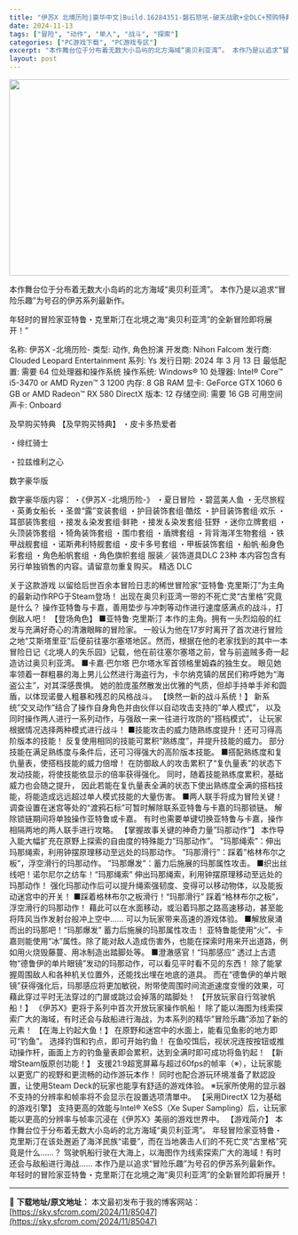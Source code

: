 ```yaml
---
title: "伊苏X 北境历险|豪华中文|Build.16284351-磐石怒吼-破天战歌+全DLC+预购特典|解压即撸|"
date: 2024-11-13
tags: ["冒险", "动作", "单人", "战斗", "探索"]
categories: ["PC游戏下载", "PC游戏专区"]
excerpt: "本作舞台位于分布着无数大小岛屿的北方海域“奥贝利亚湾”。 本作乃是以追求“冒险乐趣”为号召的伊苏系列最新作。 年轻时的冒险家亚特鲁・克里斯汀在北境之海“奥贝利亚湾”的全新冒险即将展开！” 名称: 伊苏X -北境历险- 类型: 动作, 角色扮演 开发商: Nihon Falcom 发行商: Cloud&hellip;"
layout: post
---
```


<img class="aligncenter size-full wp-image-85022" src="https://sky.sfcrom.com/wp-content/uploads/2024/11/2024111309304851.webp" alt="" width="616" height="353" />

本作舞台位于分布着无数大小岛屿的北方海域“奥贝利亚湾”。 本作乃是以追求“冒险乐趣”为号召的伊苏系列最新作。

年轻时的冒险家亚特鲁・克里斯汀在北境之海“奥贝利亚湾”的全新冒险即将展开！”

名称: 伊苏X -北境历险-
类型: 动作, 角色扮演
开发商: Nihon Falcom
发行商: Clouded Leopard Entertainment
系列: Ys
发行日期: 2024 年 3 月 13 日
最低配置:
需要 64 位处理器和操作系统
操作系统: Windows® 10
处理器: Intel® Core™ i5-3470 or AMD Ryzen™ 3 1200
内存: 8 GB RAM
显卡: GeForce GTX 1060 6 GB or AMD Radeon™ RX 580
DirectX 版本: 12
存储空间: 需要 16 GB 可用空间
声卡: Onboard

及早购买特典
【及早购买特典】
・皮卡多热爱者

・绯红骑士

・拉兹维利之心

数字豪华版

数字豪华版内容：
・《伊苏X -北境历险-》
・夏日冒险
・碧蓝美人鱼
・无尽旅程
・英勇女船长
・圣兽“露”变装套组
・护目装饰套组·酷炫
・护目装饰套组·欢乐
・耳部装饰套组
・接发＆染发套组·鲜艳
・接发＆染发套组·狂野
・迷你立牌套组
・头顶装饰套组
・犄角装饰套组
・围巾套组
・盾牌套组
・背背海洋生物套组
・铁甲战舰套组
・诺斯弗利特舰套组
・皮卡多号套组
・甲板装饰套组
・船帆·船身色彩套组
・角色船帆套组
・角色旗帜套组
服装／装饰道具DLC 23种
本内容包含有另行单独销售的内容。请留意勿重复购买。
精选 DLC

关于这款游戏
以留给后世百余本冒险日志的稀世冒险家“亚特鲁·克里斯汀”为主角的最新动作RPG于Steam登场！
出现在奥贝利亚湾一带的不死亡灵“古里格”究竟是什么？
操作亚特鲁与卡嘉，善用垫步与冲刺等动作进行速度感满点的战斗，打倒敌人吧！
【登场角色】
■亚特鲁·克里斯汀
本作的主角。拥有一头烈焰般的红发与充满好奇心的清澈眼眸的冒险家。
一般认为他在17岁时离开了首次进行冒险之地“艾斯塔里亚”后便前往塞尔塞塔地区。然而，根据在他的老家找到的其中一本冒险日记《北境人的失乐园》记载，他在前往塞尔塞塔之前，曾与前盗贼多奇一起造访过奥贝利亚湾。
■卡嘉·巴尔塔
巴尔塔水军首领格里姆森的独生女。
眼见她率领着一群粗暴的海上男儿公然进行海盗行为，卡尔纳克镇的居民们称呼她为“海盗公主”，对其深感畏惧。
她的脸庞虽然散发出优雅的气质，但却手持单手斧和圆盾，以体现诺曼人粗暴和残忍的风格战斗。
【焕然一新的战斗系统！】
新系统”交叉动作”结合了操作自身角色并由伙伴以自动攻击支持的”单人模式”，
以及同时操作两人进行一系列动作，与强敌一来一往进行攻防的”搭档模式”，
让玩家根据情况选择两种模式进行战斗！
■技能攻击的威力随熟练度提升！还可习得高阶版本的技能！
反复使用相同的技能可累积“熟练度”，并提升技能的威力。
部分技能在满足熟练度与条件后，还可习得强大的高阶版本技能。
■搭配熟练度和复仇量表，使搭档技能的威力倍增！
在防御敌人的攻击累积了“复仇量表”的状态下发动技能，将使技能依显示的倍率获得强化。
同时，随着技能熟练度累积，基础威力也会随之提升，
因此若能在复仇量表全满的状态下使出熟练度全满的搭档技能，将能造成远远超过单人模式技能的大量伤害。
■两人联手将成为冒险关键！
调查设置在迷宫等处的“渡鸦石标”可暂时解除联系亚特鲁与卡嘉的玛那锁链。
解除锁链期间将单独操作亚特鲁或卡嘉。
有时也需要单键切换亚特鲁与卡嘉，操作相隔两地的两人联手进行攻略。
【掌握故事关键的神奇力量”玛那动作”】
本作导入能大幅扩充在原野上探索的自由度的特殊能力”玛那动作”。
”玛那绳索”：伸出玛那绳索，利用钟摆原理移动至远处的玛那动作。
”玛那滑行”：踩着”格林布尔之板”，浮空滑行的玛那动作。
”玛那爆发”：蓄力后施展的玛那属性攻击。
■织出丝线吧！诺尔尼尔之纺车！“玛那绳索”
伸出玛那绳索，利用钟摆原理移动至远处的玛那动作！
强化玛那动作后可以提升绳索强韧度、变得可以移动物体，以及能扳动迷宫中的开关！
■踩着格林布尔之板滑行！“玛那滑行”
踩着“格林布尔之板”，浮空滑行的玛那动作！
藉此可以在水面移动，或沿着玛那之路高速移动，甚至能将阵风当作发射台般冲上空中……
可以为玩家带来高速的游戏体验。
■解放泉涌而出的玛那吧！“玛那爆发”
蓄力后施展的玛那属性攻击！
亚特鲁能使用“火”、卡嘉则能使用“冰”属性。除了能对敌人造成伤害外，也能在探索时用来开出道路，例如用火烧毁藤蔓、用冰制造出踏脚处等。
■澄澈感官！“玛那感应”
透过上古遗物“德鲁伊的单片眼镜”发动的玛那动作，可以看见平时看不见的东西！
除了能掌握周围敌人和各种机关位置外，还能找出埋在地底的道具。
而在“德鲁伊的单片眼镜”获得强化后，玛那感应将更加敏锐，附带使周围时间流逝速度变慢的效果，可藉此穿过平时无法穿过的门扉或跳过会掉落的踏脚处！
【开放玩家自行驾驶帆船！】
《伊苏X》更将于系列中首次开放玩家操作帆船！
除了能以海图为线索探索广大的海域，有时还会与敌船进行海战，为本系列的精华”冒险乐趣”添加了新的元素！
【在海上钓起大鱼！】
在原野和迷宫中的水面上，能看见鱼影的地方即可“钓鱼”。
选择钓饵和钓点，即可开始钓鱼！
在鱼咬饵后，视状况连按按钮或推动操作杆，画面上方的钓鱼量表即会累积，达到全满时即可成功将鱼钓起！
【新增Steam版原创功能！】
支援21:9超宽屏幕与超过60fps的帧率（※），让玩家能以更宽广的视野和更流畅的动作游玩本作！
同时也配合游玩环境准备了默認設置，让使用Steam Deck的玩家也能享有舒适的游戏体验。
※玩家所使用的显示器不支持的分辨率和帧率将不会显示在設置选项清單中。
【采用DirectX 12为基础的游戏引擎】
支持更高的效能与Intel® XeSS（Xe Super Sampling）后，让玩家能以更高的分辨率与帧率沉浸在《伊苏X》美丽的游戏世界中。
【游戏简介】
本作舞台位于分布着无数大小岛屿的北方海域“奥贝利亚湾”。
年轻冒险家亚特鲁・克里斯汀在该处邂逅了海洋民族“诺曼”，而在当地袭击人们的不死亡灵“古里格”究竟是什么……？
驾驶帆船行驶在大海上，以海图作为线索探索广大的海域！有时还会与敌船进行海战……
本作乃是以追求“冒险乐趣”为号召的伊苏系列最新作。
年轻时的冒险家亚特鲁・克里斯汀在北境之海“奥贝利亚湾”的全新冒险即将展开！

---
📖 **下载地址/原文地址：** 本文最初发布于我的博客网站：[https://sky.sfcrom.com/2024/11/85047](https://sky.sfcrom.com/2024/11/85047)
